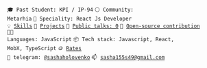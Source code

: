 <code>🎓 Past Student: KPI / IP-94</code>
<code>⚪ Community: Metarhia</code>
<code>👷 Speciality: React Js Developer</code><br>
<code>💡 [Skills](SKILLS.md)</code>
<code>🧻 [Projects](PROJECTS.md)</code>
<code>📢 [Public talks: 0](TALKS.md)</code>
<code>👀 [Open-source contribution](CONTRIBUTION.md)</code><br>
<code>🧑‍💻 Languages: JavaScript</code>
<code>📦 Tech stack: Javascript, React, MobX, TypeScript</code>
<code>🪙 [Rates](RATES.md)</code><br>
<code>💬 telegram: [@sashaholovenko](https://telegram.me/sashaholovenko)</code>
<code>📫 [sasha155s49@gmail.com](mailto:your-email)</code>
